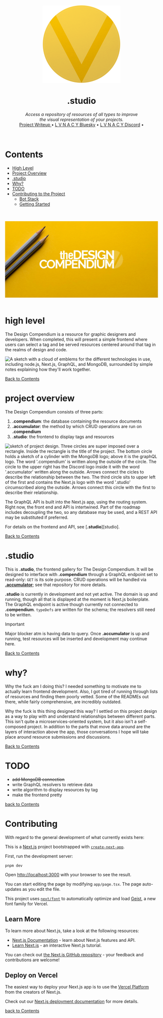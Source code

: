 <div align="center">
    <br>
    <img
        src="./assets/design-compendium-emblem.png" 
        alt="the lvnacy emblem, a gray circle with a large black 'V' superimposed."
        width="256px"
    />
    <br>
    <h1>.studio</h1>
    <i>Access a repository of resources of all types to improve
        <br> the visual representation of your projects.
    </i>
    <br>
</div>

<div align="center">
    <a href="https://blog.ephemeralrogue.xyz/the-design-compendium">
        Project Writeup
    </a>
    •
    <a href="https://bsky.app/profile/lvnacy.xyz/">L V N A C Y Bluesky</a>
    •
    <a href="https://discord.gg/nh7mqGEfbw">L V N A C Y Discord</a>
    •
    <br>
</div>
<br>
<br>

# Contents
- [High Level](#high-level)
- [Project Overview](#project-overview)
- [.studio](#studio)
- [Why?](#why)
- [TODO](#todo)
- [Contributing to the Project](#contributing)
    - [Bot Stack](#bot-stack)
    - [Getting Started](#getting-started)
<br>
<br>
<div align='center'>
    <img
        src='./assets/design-compendium-github.jpg'
        alt='The Design Compendium header. Two pencils are lined up to one side, 
            with the words "The Design Compendium" in the center, all over a 
            yellow background'
    />
</div>
<br>

# high level
The Design Compendium is a resource for graphic designers and developers. When completed, this will present a simple frontend where users can select a tag and be served resources centered around that tag in the realms of design and code.

![A sketch with a cloud of emblems for the different technologies in use, including node.js, Next.js, GraphQL, and MongoDB, surrounded by simple notes explaining how they'll work together.](./assets/design-compendium-tech-stack.PNG "Web Stack Concept")

[Back to Contents](#contents)

# project overview
The Design Compendium consists of three parts:

1. **.compendium**: the database containing the resource documents
2. **.accumulator**: the method by which CRUD operations are run on **.compendium**
3. **.studio**: the frontend to display tags and resources

![sketch of project design. Three circles are super imposed over a rectangle. Inside the rectangle is the title of the project. The bottom circle holds a sketch of a cylinder with the MongoDB logo; above it is the graphQL logo. The word '.compendium' is written along the outside of the circle. The circle to the upper right has the Discord logo inside it with the word '.accumulator' written along the outside. Arrows connect the cicles to describe the relationship between the two. The third circle sits to upper left of the first and contains the Next.js logo with the word '.studio' circumscribed along the outside. Arrows connect this circle with the first to describe their relationship.](./assets/design-compendium-workflow-2.png "Design Compendium workflow diagram")

The GraphQL API is built into the Next.js app, using the routing system. Right 
now, the front end and API is intertwined. Part of the roadmap includes 
decoupling the two, so any database may be used, and a REST API may be 
substituted if preferred.

For details on the frontend and API, see [**.studio**][studio].

[Back to Contents](#contents)

# .studio
This is **.studio**, the frontend gallery for The Design Compendium. It will 
be designed to interface with **.compendium** through a GraphQL endpoint 
set to read-only: `GET` is its sole purpose. CRUD operations will be handled 
via [**.accumulator**](accumulator); see that repository for more details.

**.studio** is currently in development and not yet active. The domain is up 
and running, though all that is displayed at the moment is Next.js 
boilerplate. The GraphQL endpoint is active though currently not connected to 
**.compendium**. `typeDefs` are written for the schema; the resolvers still 
need to be written.

> [!IMPORTANT]
> Major blocker atm is having data to query. Once **.accumulator** is up and 
> running, test resources will be inserted and development may continue here.

[Back to Contents](#contents)

# why?
Why the fuck am I doing this? I needed something to motivate me to actually 
learn frontend development. Also, I got tired of running through lists of 
resources and finding them poorly vetted. Some of the READMEs out there, while 
fairly comprehensive, are incredibly outdated.

Why the fuck is this thing designed this way? I settled on this project design 
as a way to play with and understand relationships between different parts. 
This isn't quite a microservices-oriented system, but it also isn't a 
self-composed project. In addition to the parts that move data around are the 
layers of interaction above the app, those conversations I hope will take 
place around resource submissions and discussions.

[Back to Contents](#contents)

# TODO

- ~~add MongoDB connection~~
- write GraphQL resolvers to retrieve data
- write algorithm to display resources by tag
- make the frontend pretty

[back to Contents](#contents)

# Contributing
With regard to the general development of what currently exists here:

This is a [Next.js](https://nextjs.org) project bootstrapped with [`create-next-app`](https://nextjs.org/docs/app/api-reference/cli/create-next-app).

First, run the development server:

```bash
pnpm dev
```

Open [http://localhost:3000](http://localhost:3000) with your browser to see the result.

You can start editing the page by modifying `app/page.tsx`. The page auto-updates as you edit the file.

This project uses [`next/font`](https://nextjs.org/docs/app/building-your-application/optimizing/fonts) to automatically optimize and load [Geist](https://vercel.com/font), a new font family for Vercel.

## Learn More

To learn more about Next.js, take a look at the following resources:

- [Next.js Documentation](https://nextjs.org/docs) - learn about Next.js features and API.
- [Learn Next.js](https://nextjs.org/learn) - an interactive Next.js tutorial.

You can check out [the Next.js GitHub repository](https://github.com/vercel/next.js) - your feedback and contributions are welcome!

## Deploy on Vercel

The easiest way to deploy your Next.js app is to use the [Vercel Platform](https://vercel.com/new?utm_medium=default-template&filter=next.js&utm_source=create-next-app&utm_campaign=create-next-app-readme) from the creators of Next.js.

Check out our [Next.js deployment documentation](https://nextjs.org/docs/app/building-your-application/deploying) for more details.

[back to Contents](#contents)

<!-- Links -->
[accumulator]: https://github.com/ephemeralrogue/.accumulator
